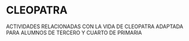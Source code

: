 # CLEOPATRA
ACTIVIDADES RELACIONADAS CON LA VIDA DE CLEOPATRA ADAPTADA PARA ALUMNOS DE TERCERO Y CUARTO DE PRIMARIA
